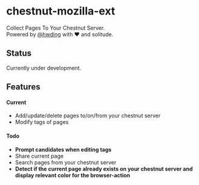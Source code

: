 # chestnut-mozilla-ext
Collect Pages To Your Chestnut Server.  
Powered by [@hwding](https://github.com/hwding) with ❤ and solitude.

## Status
Currently under development.

## Features
#### Current
- Add/update/delete pages to/on/from your chestnut server
- Modify tags of pages
#### Todo
- **Prompt candidates when editing tags**
- Share current page
- Search pages from your chestnut server
- **Detect if the current page already exists on your chestnut server and display relevant color for the browser-action**
